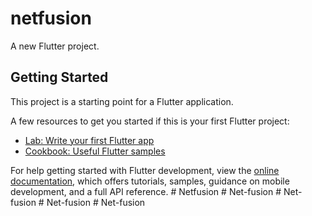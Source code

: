 # netfusion

A new Flutter project.

## Getting Started

This project is a starting point for a Flutter application.

A few resources to get you started if this is your first Flutter project:

- [Lab: Write your first Flutter app](https://docs.flutter.dev/get-started/codelab)
- [Cookbook: Useful Flutter samples](https://docs.flutter.dev/cookbook)

For help getting started with Flutter development, view the
[online documentation](https://docs.flutter.dev/), which offers tutorials,
samples, guidance on mobile development, and a full API reference.
#   N e t f u s i o n  
 #   N e t - f u s i o n  
 #   N e t - f u s i o n  
 #   N e t - f u s i o n  
 #   N e t - f u s i o n  
 